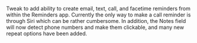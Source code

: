 Tweak to add ability to create email, text, call, and facetime reminders from within the Reminders app. Currently the only way to make a call reminder is through Siri which can be rather cumbersome. In addition, the Notes field will now detect phone numbers and make them clickable, and many new repeat options have been added.
